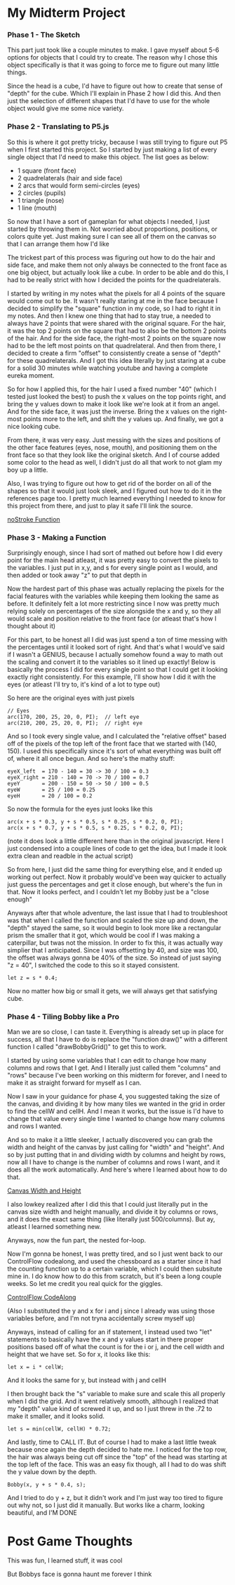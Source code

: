 # My Midterm Project

### Phase 1 - The Sketch

This part just took like a couple minutes to make. I gave myself about 5-6 options for objects that I could try to create. The reason why I chose this object specifically is that it was going to force me to figure out many little things. 

Since the head is a cube, I'd have to figure out how to create that sense of "depth" for the cube. Which I'll explain in Phase 2 how I did this. And then just the selection of different shapes that I'd have to use for the whole object would give me some nice variety. 

### Phase 2 - Translating to P5.js

So this is where it got pretty tricky, because I was still trying to figure out P5 when I first started this project. So I started by just making a list of every single object that I'd need to make this object. The list goes as below:

- 1 square (front face)
- 2 quadrelaterals (hair and side face)
- 2 arcs that would form semi-circles (eyes)
- 2 circles (pupils)
- 1 triangle (nose)
- 1 line (mouth)

So now that I have a sort of gameplan for what objects I needed, I just started by throwing them in. Not worried about proportions, positions, or colors quite yet. Just making sure I can see all of them on the canvas so that I can arrange them how I'd like

The trickest part of this process was figuring out how to do the hair and side face, and make them not only always be connected to the front face as one big object, but actually look like a cube. In order to be able and do this, I had to be really strict with how I decided the points for the quadrelaterals. 

I started by writing in my notes what the pixels for all 4 points of the square would come out to be. It wasn't really staring at me in the face because I decided to simplify the "square" function in my code, so I had to right it in my notes. And then I knew one thing that had to stay true, a needed to always have 2 points that were shared with the original square. For the hair, it was the top 2 points on the square that had to also be the bottom 2 points of the hair. And for the side face, the right-most 2 points on the square now had to be the left most points on that quadrelateral. And then from there, I decided to create a firm "offset" to consistently create a sense of "depth" for these quadrelaterals. And I got this idea literally by just staring at a cube for a solid 30 minutes while watching youtube and having a complete eureka moment.

So for how I applied this, for the hair I used a fixed number "40" (which I tested just looked the best) to push the x values on the top points right, and bring the y values down to make it look like we're look at it from an angel. And for the side face, it was just the inverse. Bring the x values on the right-most points more to the left, and shift the y values up. And finally, we got a nice looking cube.

From there, it was very easy. Just messing with the sizes and positions of the other face features (eyes, nose, mouth), and positioning them on the front face so that they look like the original sketch. And I of course added some color to the head as well, I didn't just do all that work to not glam my boy up a little. 

Also, I was trying to figure out how to get rid of the border on all of the shapes so that it would just look sleek, and I figured out how to do it in the references page too. I pretty much learned everything I needed to know for this project from there, and just to play it safe I'll link the source. 

[noStroke Function](https://p5js.org/reference/p5/noStroke/)

### Phase 3 - Making a Function

Surprisingly enough, since I had sort of mathed out before how I did every point for the main head atleast, it was pretty easy to convert the pixels to the variables. I just put in x,y, and s for every single point as I would, and then added or took away "z" to put that depth in

Now the hardest part of this phase was actually replacing the pixels for the facial features with the variables while keeping them looking the same as before. It definitely felt a lot more restricting since I now was pretty much relying solely on percentages of the size alongside the x and y, so they all would scale and position relative to the front face (or atleast that's how I thought about it) 

For this part, to be honest all I did was just spend a ton of time messing with the percentages until it looked sort of right. And that's what I would've said if I wasn't a GENIUS, because I actually somehow found a way to math out the scaling and convert it to the variables so it lined up exactly! Below is basically the process I did for every single point so that I could get it looking exactly right consistently. For this example, I'll show how I did it with the eyes (or atleast I'll try to, it's kind of a lot to type out)

So here are the original eyes with just pixels

	// Eyes
	arc(170, 200, 25, 20, 0, PI);  // left eye
	arc(210, 200, 25, 20, 0, PI);  // right eye

And so I took every single value, and I calculated the "relative offset" based off of the pixels of the top left of the front face that we started with (140, 150). I used this specifically since it's sort of what everything was built off of, where it all once begun. And so here's the mathy stuff:

	eyeX_left  = 170 - 140 = 30 -> 30 / 100 = 0.3 
	eyeX_right = 210 - 140 = 70 -> 70 / 100 = 0.7
	eyeY       = 200 - 150 = 50 -> 50 / 100 = 0.5
	eyeW       = 25 / 100 = 0.25
	eyeH       = 20 / 100 = 0.2

So now the formula for the eyes just looks like this

	arc(x + s * 0.3, y + s * 0.5, s * 0.25, s * 0.2, 0, PI);
	arc(x + s * 0.7, y + s * 0.5, s * 0.25, s * 0.2, 0, PI);

(note it does look a little different here than in the original javascript. Here I just condensed into a couple lines of code to get the idea, but I made it look extra clean and readble in the actual script)

So from here, I just did the same thing for everything else, and it ended up working out perfect. Now it probably would've been way quicker to actually just guess the percentages and get it close enough, but where's the fun in that. Now it looks perfect, and I couldn't let my Bobby just be a "close enough"

Anyways after that whole adventure, the last issue that I had to troubleshoot was that when I called the function and scaled the size up and down, the "depth" stayed the same, so it would begin to look more like a rectangular prism the smaller that it got, which would be cool if I was making a caterpillar, but twas not the mission. In order to fix this, it was actually way simplier that I anticipated. Since I was offsetting by 40, and size was 100, the offset was always gonna be 40% of the size. So instead of just saying "z = 40", I switched the code to this so it stayed consistent.

`let z = s * 0.4;`

Now no matter how big or small it gets, we will always get that satisfying cube.

### Phase 4 - Tiling Bobby like a Pro

Man we are so close, I can taste it. Everything is already set up in place for success, all that I have to do is replace the "function draw()" with a different function I called "drawBobbyGrid()" to get this to work.

I started by using some variables that I can edit to change how many columns and rows that I get. And I literally just called them "columns" and "rows" because I've been working on this midterm for forever, and I need to make it as straight forward for myself as I can. 

Now I saw in your guidance for phase 4, you suggested taking the size of the canvas, and dividing it by how many tiles we wanted in the grid in order to find the cellW and cellH. And I mean it works, but the issue is I'd have to change that value every single time I wanted to change how many columns and rows I wanted.

And so to make it a little sleeker, I actually discovered you can grab the width and height of the canvas by just calling for "width" and "height". And so by just putting that in and dividing width by columns and height by rows, now all I have to change is the number of columns and rows I want, and it does all the work automatically. And here's where I learned about how to do that.

[Canvas Width and Height](https://p5js.org/reference/p5/width/)

I also lowkey realized after I did this that I could just literally put in the canvas size width and height manually, and divide it by columns or rows, and it does the exact same thing (like literally just 500/columns). But ay, atleast I learned something new.

Anyways, now the fun part, the nested for-loop.

Now I'm gonna be honest, I was pretty tired, and so I just went back to our ControlFlow codealong, and used the chessboard as a starter since it had the counting function up to a certain variable, which I could then subsitute mine in. I do know how to do this from scratch, but it's been a long couple weeks. So let me credit you real quick for the giggles.

[ControlFlow CodeAlong](https://github.com/rdwrome/261fa25/blob/main/04ControlFlow/codealong.js)

(Also I substituted the y and x for i and j since I already was using those variables before, and I'm not tryna accidentally screw myself up)

Anyways, instead of calling for an if statement, I instead used two "let" statements to basically have the x and y values start in there proper positions based off of what the count is for the i or j, and the cell width and height that we have set. So for x, it looks like this:

`let x = i * cellW;`

And it looks the same for y, but instead with j and cellH

I then brought back the "s" variable to make sure and scale this all properly when I did the grid. And it went relatively smooth, although I realized that my "depth" value kind of screwed it up, and so I just threw in the .72 to make it smaller, and it looks solid.

`let s = min(cellW, cellH) * 0.72;`

And lastly, time to CALL IT. But of course I had to make a last little tweak because once again the depth decided to hate me. I noticed for the top row, the hair was always being cut off since the "top" of the head was starting at the top left of the face. This was an easy fix though, all I had to do was shift the y value down by the depth. 

`Bobby(x, y + s * 0.4, s);`

And I tried to do y + z, but it didn't work and I'm just way too tired to figure out why not, so I just did it manually. But works like a charm, looking beautiful, and I'M DONE

# Post Game Thoughts

This was fun, I learned stuff, it was cool

But Bobbys face is gonna haunt me forever I think